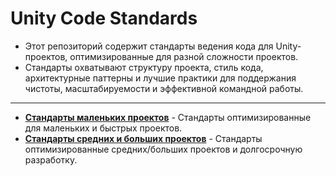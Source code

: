 # Unity Code Standards
- Этот репозиторий содержит стандарты ведения кода для Unity-проектов, оптимизированные для разной сложности проектов.
- Стандарты охватывают структуру проекта, стиль кода, архитектурные паттерны и лучшие практики для поддержания чистоты, масштабируемости и эффективной командной работы.

---

- [**Стандарты маленьких проектов**](https://github.com/BlizzyIxyz/Code-Standards/tree/Code-standarts-small) - Стандарты оптимизированные для маленьких и быстрых проектов.
- [**Стандарты средних и больших проектов**](https://github.com/BlizzyIxyz/Code-Standards/tree/%D0%A1ode-standarts-medium-large?tab=readme-ov-file) - Стандарты оптимизированные средних/больших проектов и долгосрочную разработку.
